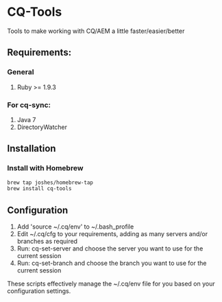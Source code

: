 CQ-Tools
========

Tools to make working with CQ/AEM a little faster/easier/better

## Requirements:

### General

1. Ruby >= 1.9.3

### For cq-sync:

1. Java 7
2. DirectoryWatcher

## Installation

### Install with Homebrew

```sh
brew tap joshes/homebrew-tap
brew install cq-tools
```

## Configuration

1. Add 'source ~/.cq/env' to ~/.bash_profile
2. Edit ~/.cq/cfg to your requirements, adding as many servers and/or branches as required
2. Run: cq-set-server and choose the server you want to use for the current session
3. Run: cq-set-branch and choose the branch you want to use for the current session

These scripts effectively manage the ~/.cq/env file for you based on your configuration settings.
